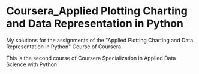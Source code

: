# Coursera_Applied Plotting Charting and Data Representation in Python

My solutions for the assignments of the "Applied Plotting Charting and Data Representation in Python" Course of Coursera.

This is the second course of Coursera Specialization in Applied Data Science with Python
